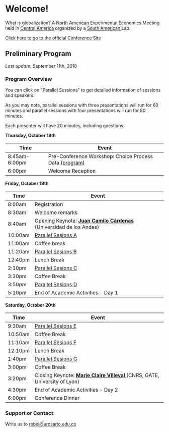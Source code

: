 # Welcome!

What is globalization?
A <a href="https://www.economicscience.org/page/conference/2018-north-american-esa-conference-antigua-guatemala" target="_blank"> North American </a> Experimental Economics Meeting
held in <a href="https://www.theguardian.com/travel/2018/mar/30/antigua-guatemala-city-guide-what-to-see-where-to-eat-drink-stay" target="_blank"> Central America</a> 
organized by a <a href="http://www.urosario.edu.co/rebel" target="_blank"> South American </a> Lab.

<a href="http://www.urosario.edu.co/2018ESA/inicio/" target="_blank"> Click here to go to the official Conference Site</a>

## Preliminary Program

*Last update:* September 11th, 2018

### Program Overview
You can click on "Parallel Sessions" to get detailed information of sessions and speakers.

As you may note, parallel sessions with three presentations will run for 60 minutes and parallel sessions with four presentations will run for 80 minutes. 

Each presenter will have 20 minutes, including questions.

**Thursday, October 18th** 

Time | Event
-----|------
8:45am-6:00pm | Pre-Conference Workshop: Choice Process Data <a href="http://www.urosario.edu.co/2018ESA/Documentos/Tentative_workshop_schedule_v6.pdf" target="_blank"> (program) </a> 
6:00pm | Welcome Reception

**Friday, October 19th** 

Time | Event
-----|------
8:00am | Registration
8:30am | Welcome remarks
8:40am | Opening Keynote: <a href="https://economia.uniandes.edu.co/index.php?option=com_profesor&view=profesorp&profesor=9&Itemid=474" target="_blank"> <b>Juan Camilo Cárdenas</b> </a> (Universidad de los Andes)
10:00am | [Parallel Sesions A](SessionA.md)
11:00am | Coffee break
11:20am | [Parallel Sesions B](SessionB.md)
12:40pm | Lunch Break
2:10pm | [Parallel Sesions C](SessionC.md)
3:30pm | Coffee Break
3:50pm | [Parallel Sesions D](SessionD.md)
5:10pm | End of Academic Activities - Day 1

**Saturday, October 20th** 

Time | Event
-----|------
9:30am | [Parallel Sesions E](SessionE.md)
10:50am | Coffee Break
11:10am | [Parallel Sesions F](SessionF.md)
12:10pm | Lunch Break
1:40pm | [Parallel Sesions G](SessionG.md)
3:00pm | Coffee Break
3:20pm | Closing Keynote: <a href="https://www.gate.cnrs.fr/spip.php?article197&lang=fr" target="_blank"> <b>Marie Claire Villeval</b> </a> (CNRS, GATE, University of Lyon) 
4:30pm | End of Academic Activities - Day 2
6:00pm | Conference Dinner




### Support or Contact

Write us to rebel@urosario.edu.co
